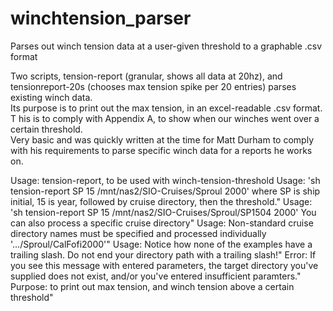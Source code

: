 # winchtension_parser
Parses out winch tension data at a user-given threshold to a graphable .csv format

Two scripts, tension-report (granular, shows all data at 20hz), 
and tensionreport-20s (chooses max tension spike per 20 entries) parses existing winch data.  
Its purpose is to print out the max tension, in an excel-readable .csv format.  T
his is to comply with Appendix A, to show when our winches went over a certain threshold.  
Very basic and was quickly written at the time for Matt Durham to comply with his
requirements to parse specific winch data for a reports he works on.


Usage: tension-report, to be used with winch-tension-threshold
Usage: 'sh tension-report SP 15 /mnt/nas2/SIO-Cruises/Sproul 2000' where SP is ship initial, 15 is year, followed by cruise directory, then the threshold."
Usage: 'sh tension-report SP 15 /mnt/nas2/SIO-Cruises/Sproul/SP1504 2000' You can also process a specific cruise directory"
Usage: Non-standard cruise directory names must be specified and processed individually '.../Sproul/CalFofi2000'"
Usage: Notice how none of the examples have a trailing slash.  Do not end your directory path with a trailing slash!"
Error: If you see this message with entered parameters, the target directory you've supplied does not exist, and/or you've entered insufficient paramters."
Purpose: to print out max tension, and winch tension above a certain threshold"
